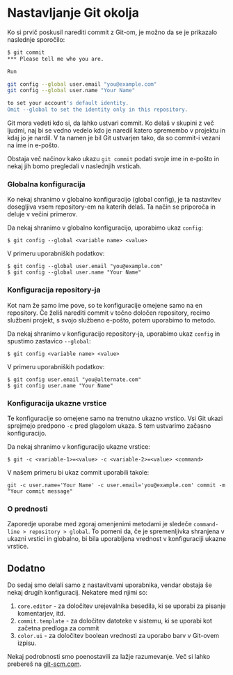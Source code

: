 # Nastavljanje Git okolja

Ko si prvič poskusil narediti commit z Git-om, je možno da se je prikazalo naslednje sporočilo:

```bash
$ git commit
*** Please tell me who you are.

Run

git config --global user.email "you@example.com"
git config --global user.name "Your Name"

to set your account's default identity.
Omit --global to set the identity only in this repository.
```

Git mora vedeti kdo si, da lahko ustvari commit. Ko delaš v skupini z več ljudmi, naj bi se vedno vedelo kdo je naredil katero spremembo v projektu in kdaj jo je nardil. V ta namen je bil Git ustvarjen tako, da so commit-i vezani na ime in e-pošto.

Obstaja več načinov kako ukazu `git commit` podati svoje ime in e-pošto in nekaj jih bomo pregledali v naslednjih vrsticah.

### Globalna konfiguracija

Ko nekaj shranimo v globalno konfiguracijo (global config), je ta nastavitev dosegljiva vsem repository-em na katerih delaš. Ta način se priporoča in deluje v večini primerov.

Da nekaj shranimo v globalno konfiguracijo, uporabimo ukaz `config`:

`$ git config --global <variable name> <value>`

V primeru uporabniških podatkov:

```
$ git config --global user.email "you@example.com"
$ git config --global user.name "Your Name"
```

### Konfiguracija repository-ja

Kot nam že samo ime pove, so te konfiguracije omejene samo na en repository. Če želiš narediti commit v točno določen repository, recimo službeni projekt, s svojo službeno e-pošto, potem uporabimo to metodo.

Da nekaj shranimo v konfiguracijo repository-ja, uporabimo ukaz `config` in spustimo zastavico `--global`:

`$ git config <variable name> <value>`

V primeru uporabniških podatkov:

```
$ git config user.email "you@alternate.com"
$ git config user.name "Your Name"
```

### Konfiguracija ukazne vrstice

Te konfiguracije so omejene samo na trenutno ukazno vrstico. Vsi Git ukazi sprejmejo predpono `-c` pred glagolom ukaza. S tem ustvarimo začasno konfiguracijo.

Da nekaj shranimo v konfiguracijo ukazne vrstice:

`$ git -c <variable-1>=<value> -c <variable-2>=<value> <command>`

V našem primeru bi ukaz commit uporabili takole:

`git -c user.name='Your Name' -c user.email='you@example.com' commit -m "Your commit message"`

### O prednosti

Zaporedje uporabe med zgoraj omenjenimi metodami je sledeče `command-line > repository > global`. To pomeni da, če je spremenljivka shranjena v ukazni vrstici in globalno, bi bila uporabljena vrednost v konfiguraciji ukazne vrstice.

## Dodatno

Do sedaj smo delali samo z nastavitvami uporabnika, vendar obstaja še nekaj drugih konfiguracij. Nekatere med njimi so:

1.  `core.editor` - za določitev urejevalnika besedila, ki se uporabi za pisanje komentarjev, itd.
2.  `commit.template` - za določitev datoteke v sistemu, ki se uporabi kot začetna predloga za commit
3.  `color.ui` - za določitev boolean vrednosti za uporabo barv v Git-ovem izpisu.

Nekaj podrobnosti smo poenostavili za lažje razumevanje. Več si lahko prebereš na [git-scm.com](https://git-scm.com/book/en/v2/Customizing-Git-Git-Configuration).
